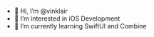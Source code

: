 - 👋 Hi, I’m @vinklair
- 👀 I’m interested in iOS Development
- 🌱 I’m currently learning SwiftUI and Combine

<!---
vinklair/vinklair is a ✨ special ✨ repository because its `README.md` (this file) appears on your GitHub profile.
You can click the Preview link to take a look at your changes.
--->
